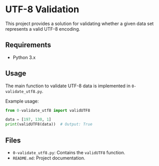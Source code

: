 # UTF-8 Validation

This project provides a solution for validating whether a given data set represents a valid UTF-8 encoding.

## Requirements

- Python 3.x

## Usage

The main function to validate UTF-8 data is implemented in `0-validate_utf8.py`.

Example usage:
```python
from 0-validate_utf8 import validUTF8

data = [197, 130, 1]
print(validUTF8(data))  # Output: True
```

## Files

- `0-validate_utf8.py`: Contains the `validUTF8` function.
- `README.md`: Project documentation.
